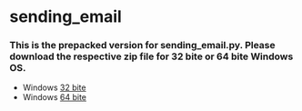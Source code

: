 # sending_email

### This is the prepacked version for sending_email.py.  Please download the respective zip file for 32 bite or 64 bite Windows OS. 

* Windows [32 bite](https://github.com/wliu2016/sending_email/blob/exe-package/sending_email32.zip?raw=true)
* Windows [64 bite](https://github.com/wliu2016/sending_email/blob/exe-package/sending_email.zip?raw=true)
